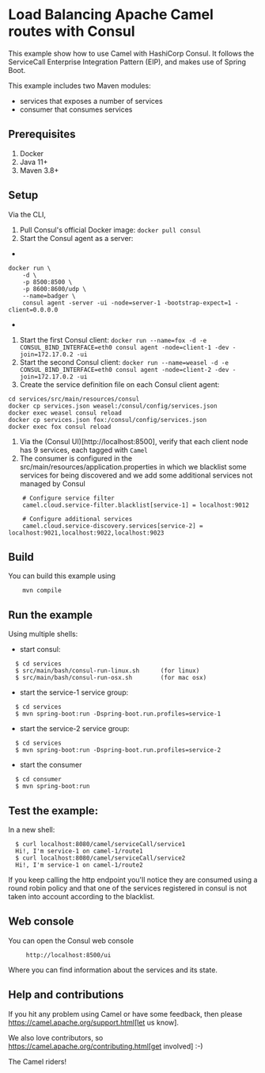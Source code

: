 Load Balancing Apache Camel routes with Consul
==========================================

This example show how to use Camel with HashiCorp Consul.  It follows the ServiceCall Enterprise Integration Pattern (EIP), and makes use of Spring Boot.

This example includes two Maven modules:

 - services that exposes a number of services
 - consumer that consumes services

## Prerequisites

1. Docker
2. Java 11+
3. Maven 3.8+

## Setup

Via the CLI,
1. Pull Consul's official Docker image: `docker pull consul`
1. Start the Consul agent as a server: 
+
```
docker run \
    -d \
    -p 8500:8500 \
    -p 8600:8600/udp \
    --name=badger \
    consul agent -server -ui -node=server-1 -bootstrap-expect=1 -client=0.0.0.0
```
+
1. Start the first Consul client: `docker run --name=fox -d -e CONSUL_BIND_INTERFACE=eth0 consul agent -node=client-1 -dev -join=172.17.0.2 -ui`
1. Start the second Consul client: `docker run --name=weasel -d -e CONSUL_BIND_INTERFACE=eth0 consul agent -node=client-2 -dev -join=172.17.0.2 -ui`
1. Create the service definition file on each Consul client agent:

```
cd services/src/main/resources/consul
docker cp services.json weasel:/consul/config/services.json
docker exec weasel consul reload
docker cp services.json fox:/consul/config/services.json
docker exec fox consul reload
```
1. Via the (Consul UI)[http://localhost:8500], verify that each client node has 9 services, each tagged with `Camel`
1. The consumer is configured in the src/main/resources/application.properties in which we blacklist some services for being discovered and we add some additional services not managed by Consul

```
    # Configure service filter
    camel.cloud.service-filter.blacklist[service-1] = localhost:9012

    # Configure additional services
    camel.cloud.service-discovery.services[service-2] = localhost:9021,localhost:9022,localhost:9023
```

## Build

You can build this example using

```
    mvn compile
```

## Run the example

Using multiple shells:

 - start consul:

```
  $ cd services
  $ src/main/bash/consul-run-linux.sh      (for linux)
  $ src/main/bash/consul-run-osx.sh        (for mac osx)
```

 - start the service-1 service group:

```
  $ cd services
  $ mvn spring-boot:run -Dspring-boot.run.profiles=service-1
```

  - start the service-2 service group:

```
  $ cd services
  $ mvn spring-boot:run -Dspring-boot.run.profiles=service-2
```

  - start the consumer

```
  $ cd consumer
  $ mvn spring-boot:run
```

## Test the example:

In a new shell:

```
  $ curl localhost:8080/camel/serviceCall/service1
  Hi!, I'm service-1 on camel-1/route1
  $ curl localhost:8080/camel/serviceCall/service2
  Hi!, I'm service-1 on camel-1/route2
```

If you keep calling the http endpoint you'll notice they are consumed using a round robin policy and that one of the services registered in consul is not taken into account according to the blacklist.

## Web console

You can open the Consul web console

```
     http://localhost:8500/ui
```

Where you can find information about the services and its state.
     
## Help and contributions

If you hit any problem using Camel or have some feedback, then please
https://camel.apache.org/support.html[let us know].

We also love contributors, so
https://camel.apache.org/contributing.html[get involved] :-)

The Camel riders!
